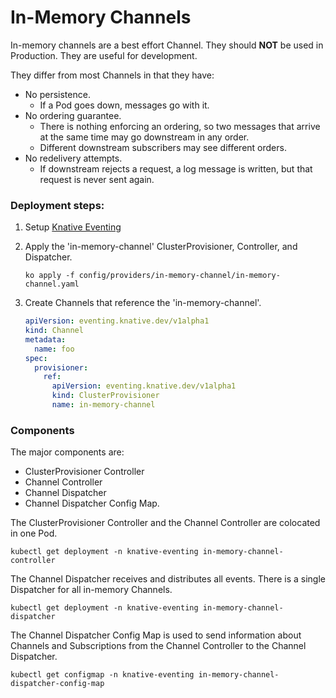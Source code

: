 # In-Memory Channels

In-memory channels are a best effort Channel. They should **NOT** be used in Production. They are 
useful for development.

They differ from most Channels in that they have:
* No persistence.
    - If a Pod goes down, messages go with it.
* No ordering guarantee.
    - There is nothing enforcing an ordering, so two messages that arrive at the same time may
      go downstream in any order.
    - Different downstream subscribers may see different orders.
* No redelivery attempts.
    - If downstream rejects a request, a log message is written, but that request is never sent 
      again.


### Deployment steps:

1. Setup [Knative Eventing](../../../DEVELOPMENT.md)
1. Apply the 'in-memory-channel' ClusterProvisioner, Controller, and Dispatcher.
     ```shell
     ko apply -f config/providers/in-memory-channel/in-memory-channel.yaml
     ````
1. Create Channels that reference the 'in-memory-channel'.

    ```yaml
    apiVersion: eventing.knative.dev/v1alpha1
    kind: Channel
    metadata:
      name: foo
    spec:
      provisioner:
        ref:
          apiVersion: eventing.knative.dev/v1alpha1
          kind: ClusterProvisioner
          name: in-memory-channel
    ```

### Components

The major components are:
* ClusterProvisioner Controller
* Channel Controller
* Channel Dispatcher
* Channel Dispatcher Config Map.

The ClusterProvisioner Controller and the Channel Controller are colocated in one Pod.
```shell
kubectl get deployment -n knative-eventing in-memory-channel-controller
```

The Channel Dispatcher receives and distributes all events. There is a single Dispatcher for all
in-memory Channels.
```shell
kubectl get deployment -n knative-eventing in-memory-channel-dispatcher
```

The Channel Dispatcher Config Map is used to send information about Channels and Subscriptions from
the Channel Controller to the Channel Dispatcher.
```shell
kubectl get configmap -n knative-eventing in-memory-channel-dispatcher-config-map
```
